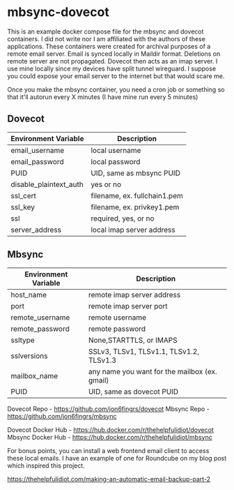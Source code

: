 # mbsync-dovecot
This is an example docker compose file for the mbsync and dovecot containers. I did not write nor I am affiliated with the authors of these applications. These containers were created for archival purposes of a remote email server. Email is synced locally in Maildir format. Deletions on remote server are not propagated. Dovecot then acts as an imap server. I use mine locally since my devices have split tunnel wireguard. I suppose you could expose your email server to the internet but that would scare me.

Once you make the mbsync container, you need a cron job or something so that it'll autorun every X minutes (I have mine run every 5 minutes)

## Dovecot
| Environment Variable | Description |
| --- | --- |
| email_username | local username |
| email_password | local password |
| PUID | UID, same as mbsync PUID |
| disable_plaintext_auth | yes or no |
| ssl_cert | filename, ex. fullchain1.pem |
| ssl_key | filename, ex. privkey1.pem |
| ssl | required, yes, or no |
| server_address | local imap server address |

## Mbsync
| Environment Variable | Description |
| --- | --- |
| host_name | remote imap server address |
| port | remote imap server port |
| remote_username | remote username |
| remote_password | remote password |
| ssltype | None,STARTTLS, or IMAPS |
| sslversions | SSLv3, TLSv1, TLSv1.1, TLSv1.2, TLSv1.3 |
| mailbox_name | any name you want for the mailbox (ex. gmail) |
| PUID | UID, same as dovecot PUID |

Dovecot Repo - https://github.com/jon6fingrs/dovecot
Mbsync Repo - https://github.com/jon6fingrs/mbsync

Dovecot Docker Hub - https://hub.docker.com/r/thehelpfulidiot/dovecot
Mbsync Docker Hub - https://hub.docker.com/r/thehelpfulidiot/mbsync

For bonus points, you can install a web frontend email client to access these local emails. I have an example of one for Roundcube on my blog post which inspired this project.

https://thehelpfulidiot.com/making-an-automatic-email-backup-part-2

